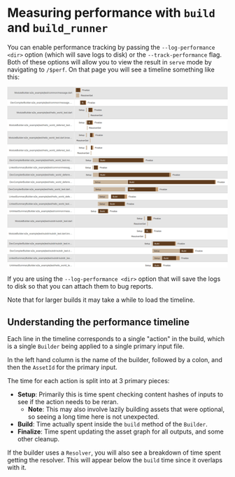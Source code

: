 # Measuring performance with `build` and `build_runner`

You can enable performance tracking by passing the `--log-performance <dir>`
option (which will save logs to disk) or the `--track-performance` flag. Both of
these options will allow you to view the result in `serve` mode by navigating to
`/$perf`. On that page you will see a timeline something like this:

![example build](images/example_build.png)

If you are using the `--log-performance <dir>` option that will save the logs to
disk so that you can attach them to bug reports.

Note that for larger builds it may take a while to load the timeline.

## Understanding the performance timeline

Each line in the timeline corresponds to a single "action" in the build, which
is a single `Builder` being applied to a single primary input file.

In the left hand column is the name of the builder, followed by a colon, and
then the `AssetId` for the primary input.

The time for each action is split into at 3 primary pieces:

-   **Setup**: Primarily this is time spent checking content hashes of inputs to
    see if the action needs to be reran.
    -   __Note__: This may also involve lazily building assets that were
        optional, so seeing a long time here is not unexpected.
-   **Build**: Time actually spent inside the `build` method of the `Builder`.
-   **Finalize**: Time spent updating the asset graph for all outputs, and some
    other cleanup.

If the builder uses a `Resolver`, you will also see a breakdown of time spent
getting the resolver. This will appear below the `build` time since it overlaps
with it.
